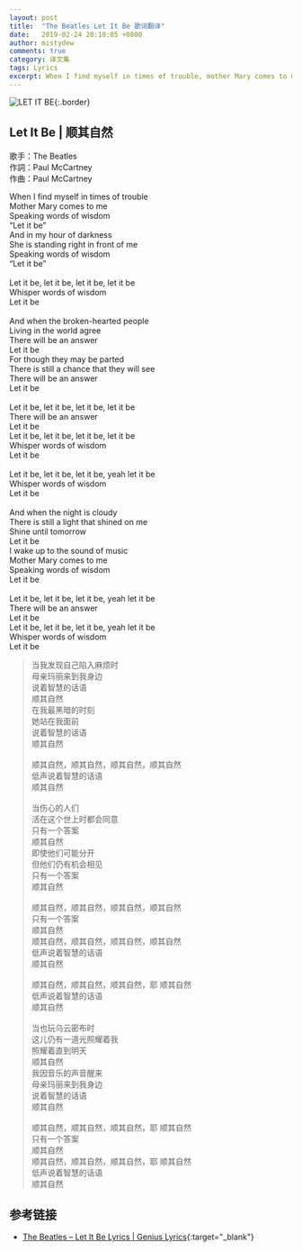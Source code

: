 ```yaml
---
layout: post
title:  "The Beatles Let It Be 歌词翻译"
date:   2019-02-24 20:10:05 +0800
author: mistydew
comments: true
category: 译文集
tags: Lyrics
excerpt: When I find myself in times of trouble, mother Mary comes to me, speaking words of wisdom, Let it be.
---
```

![LET IT BE](https://mistydew.github.io/assets/images/cover/misc/LET%20IT%20BE.jpg){:.border}

## Let It Be | 顺其自然

歌手：The Beatles<br>
作詞：Paul McCartney<br>
作曲：Paul McCartney

<div class="lyric-original">
<p>
When I find myself in times of trouble<br>
Mother Mary comes to me<br>
Speaking words of wisdom<br>
“Let it be”<br>
And in my hour of darkness<br>
She is standing right in front of me<br>
Speaking words of wisdom<br>
“Let it be”<br>
<br>
Let it be, let it be, let it be, let it be<br>
Whisper words of wisdom<br>
Let it be<br>
<br>
And when the broken-hearted people<br>
Living in the world agree<br>
There will be an answer<br>
Let it be<br>
For though they may be parted<br>
There is still a chance that they will see<br>
There will be an answer<br>
Let it be<br>
<br>
Let it be, let it be, let it be, let it be<br>
There will be an answer<br>
Let it be<br>
Let it be, let it be, let it be, let it be<br>
Whisper words of wisdom<br>
Let it be<br>
<br>
Let it be, let it be, let it be, yeah let it be<br>
Whisper words of wisdom<br>
Let it be<br>
<br>
And when the night is cloudy<br>
There is still a light that shined on me<br>
Shine until tomorrow<br>
Let it be<br>
I wake up to the sound of music<br>
Mother Mary comes to me<br>
Speaking words of wisdom<br>
Let it be<br>
<br>
Let it be, let it be, let it be, yeah let it be<br>
There will be an answer<br>
Let it be<br>
Let it be, let it be, let it be, yeah let it be<br>
Whisper words of wisdom<br>
Let it be
</p>
</div>

<div class="lyric-translation">
<blockquote>
当我发现自己陷入麻烦时<br>
母亲玛丽来到我身边<br>
说着智慧的话语<br>
顺其自然<br>
在我最黑暗的时刻<br>
她站在我面前<br>
说着智慧的话语<br>
顺其自然<br>
<br>
顺其自然，顺其自然，顺其自然，顺其自然<br>
低声说着智慧的话语<br>
顺其自然<br>
<br>
当伤心的人们<br>
活在这个世上时都会同意<br>
只有一个答案<br>
顺其自然<br>
即使他们可能分开<br>
但他们仍有机会相见<br>
只有一个答案<br>
顺其自然<br>
<br>
顺其自然，顺其自然，顺其自然，顺其自然<br>
只有一个答案<br>
顺其自然<br>
顺其自然，顺其自然，顺其自然，顺其自然<br>
低声说着智慧的话语<br>
顺其自然<br>
<br>
顺其自然，顺其自然，顺其自然，耶 顺其自然<br>
低声说着智慧的话语<br>
顺其自然<br>
<br>
当也玩乌云密布时<br>
这儿仍有一道光照耀着我<br>
照耀着直到明天<br>
顺其自然<br>
我因音乐的声音醒来<br>
母亲玛丽来到我身边<br>
说着智慧的话语<br>
顺其自然<br>
<br>
顺其自然，顺其自然，顺其自然，耶 顺其自然<br>
只有一个答案<br>
顺其自然<br>
顺其自然，顺其自然，顺其自然，耶 顺其自然<br>
低声说着智慧的话语<br>
顺其自然
</blockquote>
</div>

## 参考链接

* [The Beatles – Let It Be Lyrics \| Genius Lyrics](https://genius.com/The-beatles-let-it-be-lyrics){:target="_blank"}
